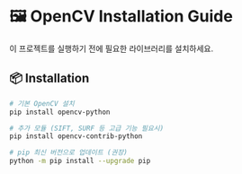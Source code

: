 # 🖼️ OpenCV Installation Guide

이 프로젝트를 실행하기 전에 필요한 라이브러리를 설치하세요.

## 📦 Installation

```bash
# 기본 OpenCV 설치
pip install opencv-python

# 추가 모듈 (SIFT, SURF 등 고급 기능 필요시)
pip install opencv-contrib-python

# pip 최신 버전으로 업데이트 (권장)
python -m pip install --upgrade pip
